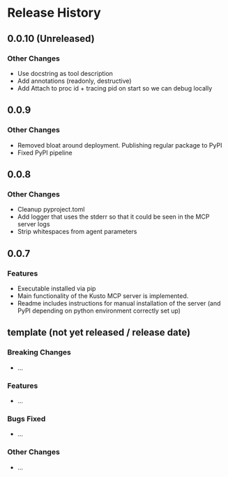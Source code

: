 # Release History

## 0.0.10 (Unreleased)
### Other Changes
- Use docstring as tool description
- Add annotations (readonly, destructive)
- Add Attach to proc id + tracing pid on start so we can debug locally

## 0.0.9
### Other Changes
- Removed bloat around deployment. Publishing regular package to PyPI
- Fixed PyPI pipeline

## 0.0.8 
### Other Changes
- Cleanup pyproject.toml
- Add logger that uses the stderr so that it could be seen in the MCP server logs
- Strip whitespaces from agent parameters 

## 0.0.7
### Features
- Executable installed via pip
- Main functionality of the Kusto MCP server is implemented.
- Readme includes instructions for manual installation of the server (and PyPI depending on python environment correctly set up)


## template (not yet released / release date)
### Breaking Changes
- ...
### Features
- ...
### Bugs Fixed
- ...
### Other Changes
- ...

